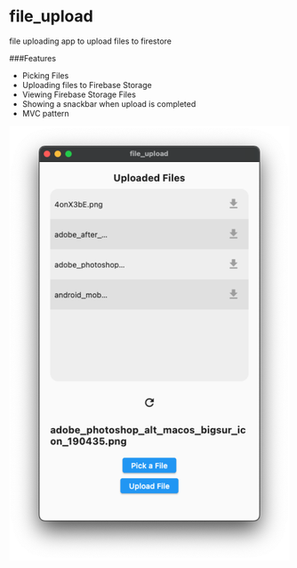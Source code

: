 # file_upload
file uploading app to upload files to firestore

###Features
  * Picking Files
  * Uploading files to Firebase Storage
  * Viewing Firebase Storage Files
  * Showing a snackbar when upload is completed
  * MVC pattern
 
 
 
![app sample screen](https://github.com/Harrem/File-Uploader/blob/master/Screen%20Shot%202022-08-10%20at%2015.49.48.png?raw=true)

